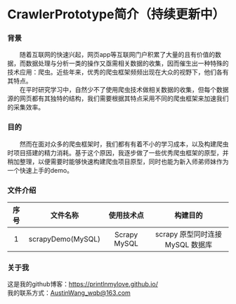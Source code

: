 # CrawlerPrototype简介（持续更新中）

### 背景
&emsp;&emsp;随着互联网的快速兴起，网页app等互联网门户积累了大量的且有价值的数据，而数据处理与分析一类的操作又亟需相关数据的收集，因而催生出一种特殊的技术应用：爬虫。近些年来，优秀的爬虫框架频频出现在大众的视野下，他们各有其特点。  
&emsp;&emsp;在平时研究学习中，自然少不了使用爬虫技术做相关数据的收集，但每个数据源的网页都有其独特的结构，我们需要根据其特点采用不同的爬虫框架来加速我们的采集效率。  

### 目的
&emsp;&emsp;然而在面对众多的爬虫框架时，我们都有有着不小的学习成本，以及构建爬虫时项目搭建的精力消耗。基于这个原因，我逐步做了一些优秀爬虫框架的原型，并稍加整理，以便需要时能够快速构建爬虫项目原型，同时也能为新入师弟师妹作为一个快速上手的demo。  

### 文件介绍
| 序号 | 文件名称 | 使用技术点 | 构建目的 |
| :-: | :-: | :-: | :-: |
| 1 | scrapyDemo(MySQL) | Scrapy MySQL | scrapy 原型同时连接 MySQL 数据库  |
 
  
### 关于我  
这是我的github博客：https://printlnmylove.github.io/  
我的联系方式：AustinWang_wqb@163.com
 
 
